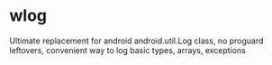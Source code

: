 # wlog
Ultimate replacement for android android.util.Log class, no proguard leftovers, convenient way to log basic types, arrays, exceptions
